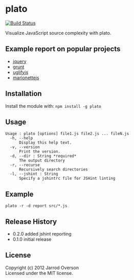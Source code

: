 # plato 

[![Build Status](https://travis-ci.org/jsoverson/plato.png?branch=master)](https://travis-ci.org/jsoverson/plato)

Visualize JavaScript source complexity with plato.

## Example report on popular projects

 - [jquery](http://jsoverson.github.com/plato/examples/jquery/)
 - [grunt](http://jsoverson.github.com/plato/examples/grunt/)
 - [uglifyjs](http://jsoverson.github.com/plato/examples/uglify/)
 - [marionettejs](http://jsoverson.github.com/plato/examples/marionette/)

## Installation
Install the module with: `npm install -g plato`

## Usage

```
Usage : plato [options] file1.js file2.js ... fileN.js
  -h, --help
      Display this help text.
  -v, --version
      Print the version.
  -d, --dir : String *required*
      The output directory
  -r, --recurse
      Recursively search directories
  -l, --jshint : String
      Specify a jshintrc file for JSHint linting
```

## Example

```shell
plato -r -d report src/*.js
```

## Release History

 - 0.2.0 added jshint reporting
 - 0.1.0 initial release

## License
Copyright (c) 2012 Jarrod Overson  
Licensed under the MIT license.
